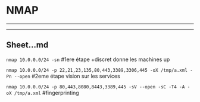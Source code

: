 # NMAP
___
___
## Sheet...md

`nmap 10.0.0.0/24 -sn`      #1ere étape +discret donne les machines up

`nmap 10.0.0.0/24 -p 22,21,23,135,80,443,3389,3306,445 -oX /tmp/a.xml -Pn --open`        #2eme étape vision sur les services

`nmap 10.0.0.0/24 -p 80,443,8080,8443,3389,445 -sV --open -sC -T4 -A -oX /tmp/a.xml`     #fingerprinting

